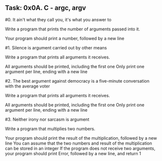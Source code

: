 ## Task: 0x0A. C - argc, argv

#0. It ain't what they call you, it's what you answer to

Write a program that prints the number of arguments passed into it.

Your program should print a number, followed by a new line

#1. Silence is argument carried out by other means

Write a program that prints all arguments it receives.

All arguments should be printed, including the first one
Only print one argument per line, ending with a new line

#2. The best argument against democracy is a five-minute conversation with the average voter

Write a program that prints all arguments it receives.

All arguments should be printed, including the first one
Only print one argument per line, ending with a new line

#3. Neither irony nor sarcasm is argument

Write a program that multiplies two numbers.

Your program should print the result of the multiplication, followed by a new line
You can assume that the two numbers and result of the multiplication can be stored in an integer
If the program does not receive two arguments, your program should print Error, followed by a new line, and return 1
